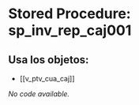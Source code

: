# Stored Procedure: sp_inv_rep_caj001

## Usa los objetos:
- [[v_ptv_cua_caj]]

*No code available.*
